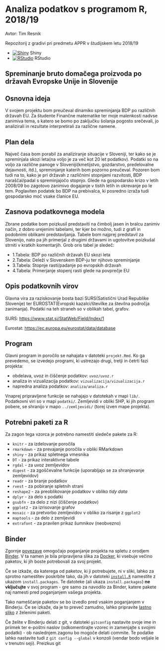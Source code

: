 # Analiza podatkov s programom R, 2018/19

Avtor: Tim Resnik

Repozitorij z gradivi pri predmetu APPR v študijskem letu 2018/19

* [![Shiny](http://mybinder.org/badge.svg)](http://beta.mybinder.org/v2/gh/20timresnik/APPR-2018-19/master?urlpath=shiny/APPR-2018-19/projekt.Rmd) Shiny
* [![RStudio](http://mybinder.org/badge.svg)](http://beta.mybinder.org/v2/gh/20timresnik/APPR-2018-19/master?urlpath=rstudio) RStudio

## Spreminanje bruto domačega proizvoda po državah Evropske Unije in Slovenije

## Osnovna ideja
V svojem projektu bom preučeval dinamiko spreminjanja BDP po različnih državah EU. Za študente Finančne matematike ter moje malenkosti nadvse zanimiva tema, s katero se bomo po zaključku šolanja pogosto srečevali, jo analizirali in rezultate interpretirali za različne namene.

## Plan dela
Največ časa bom porabil za analiziranje situacije v Sloveniji, ter kako se je spreminjala skozi leta(na voljo je za več kot 20 let podatkov). Podatki so na voljo za različne panoge v Sloveniji(kmetijstvo, gozdarstvo, predelovalne dejavnosti, itd.), spreminjanje katerih bom pozorno preučeval. Pozoren bom tudi na to, kako je pri državah z različnimi stopnjami razvitosti, BDP naraščal/padal s spreminjajočo stopnjo. Glede na gospodarsko krizo v letih 2008/09 bo zagotovo zanimivo dogajanje v tistih letih in okrevanje po le tem. Poglaviten podatek bo BDP na prebivalca, ki posredno izraža tudi gospodarsko moč vsake članice EU.

## Zasnova podatkovnega modela
Zbrane podatke bom poizkusil predstaviti na čimbolj jasen in bralcu zanimiv način, z dobro urejenimi tabelami, ter kjer bo možno, tudi z grafi in podobnimi oblikami predstavljanja. Tabele bom najprej predstavil za Slovenijo, nato pa jih primerjal z drugimi državami in ugotovitve poizkušal strniti v kratkih komentarjih. Grob oris tabel je sledeč:

* 1.Tabela: BDP po različnih državah EU skozi leta
* 2.Tabela: Deleži v Slovenskem BDP-ju ter njihovo spreminjanje
* 3.Tabela: Stopnje rasti/padanje po evropskih državah
* 4.Tabela: Primerjanje stopenj rasti glede na povprečje EU

## Opis podatkovnih virov
Glavna vira za raziskovanje bosta bazi SURS(Satistični Urad Republike Slovenije) ter EUROSTAT(Evropski kazalci/številke za številna področja zanimanja). Podatki na teh straneh so v oblikah tabel, grafov.

SURS:
https://www.stat.si/StatWeb/Field/Index/1

Eurostat:
https://ec.europa.eu/eurostat/data/database



## Program

Glavni program in poročilo se nahajata v datoteki `projekt.Rmd`.
Ko ga prevedemo, se izvedejo programi, ki ustrezajo drugi, tretji in četrti fazi projekta:

* obdelava, uvoz in čiščenje podatkov: `uvoz/uvoz.r`
* analiza in vizualizacija podatkov: `vizualizacija/vizualizacija.r`
* napredna analiza podatkov: `analiza/analiza.r`

Vnaprej pripravljene funkcije se nahajajo v datotekah v mapi `lib/`.
Podatkovni viri so v mapi `podatki/`.
Zemljevidi v obliki SHP, ki jih program pobere,
se shranijo v mapo `../zemljevidi/` (torej izven mape projekta).

## Potrebni paketi za R

Za zagon tega vzorca je potrebno namestiti sledeče pakete za R:

* `knitr` - za izdelovanje poročila
* `rmarkdown` - za prevajanje poročila v obliki RMarkdown
* `shiny` - za prikaz spletnega vmesnika
* `DT` - za prikaz interaktivne tabele
* `rgdal` - za uvoz zemljevidov
* `digest` - za zgoščevalne funkcije (uporabljajo se za shranjevanje zemljevidov)
* `readr` - za branje podatkov
* `rvest` - za pobiranje spletnih strani
* `reshape2` - za preoblikovanje podatkov v obliko *tidy data*
* `dplyr` - za delo s podatki
* `gsubfn` - za delo z nizi (čiščenje podatkov)
* `ggplot2` - za izrisovanje grafov
* `mosaic` - za pretvorbo zemljevidov v obliko za risanje z `ggplot2`
* `maptools` - za delo z zemljevidi
* `extrafont` - za pravilen prikaz šumnikov (neobvezno)

## Binder

Zgornje [povezave](#analiza-podatkov-s-programom-r-201819)
omogočajo poganjanje projekta na spletu z orodjem [Binder](https://mybinder.org/).
V ta namen je bila pripravljena slika za [Docker](https://www.docker.com/),
ki vsebuje večino paketov, ki jih boste potrebovali za svoj projekt.

Če se izkaže, da katerega od paketov, ki ji potrebujete, ni v sliki,
lahko za sprotno namestitev poskrbite tako,
da jih v datoteki [`install.R`](install.R) namestite z ukazom `install.packages`.
Te datoteke (ali ukaza `install.packages`) **ne vključujte** v svoj program -
gre samo za navodilo za Binder, katere pakete naj namesti pred poganjanjem vašega projekta.

Tako nameščanje paketov se bo izvedlo pred vsakim poganjanjem v Binderju.
Če se izkaže, da je to preveč zamudno,
lahko pripravite [lastno sliko](https://github.com/jaanos/APPR-docker) z želenimi paketi.

Če želite v Binderju delati z git,
v datoteki `gitconfig` nastavite svoje ime in priimek ter e-poštni naslov
(odkomentirajte vzorec in zamenjajte s svojimi podatki) -
ob naslednjem.zagonu bo mogoče delati commite.
Te podatke lahko nastavite tudi z `git config --global` v konzoli
(vendar bodo veljale le v trenutni seji).
Preizkus git
